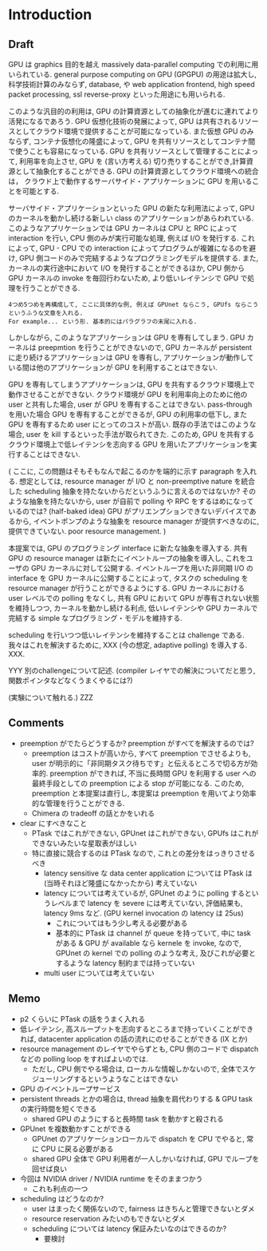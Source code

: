 # Introduction

## Draft

GPU は graphics 目的を越え massively data-parallel computing での利用に用いられている.
general purpose computing on GPU (GPGPU) の用途は拡大し,
科学技術計算のみならず, database, や web application frontend,
high speed packet processing, ssl reverse-proxy といった用途にも用いられる.

このような汎目的の利用は, GPU の計算資源としての抽象化が進むに連れてより活発になるであろう.
GPU 仮想化技術の発展によって, GPU は共有されるリソースとしてクラウド環境で提供することが可能になっている.
また仮想 GPU のみならず, コンテナ仮想化の隆盛によって,
GPU を共有リソースとしてコンテナ間で使うことも容易になっている.
GPU を共有リソースとして管理することによって, 利用率を向上させ,
GPU を (言い方考える) 切り売りすることができ,計算資源として抽象化することができる.
GPU の計算資源としてクラウド環境への統合は，
クラウド上で動作するサーバサイド・アプリケーションに GPU を用いることを可能とする.

サーバサイド・アプリケーションといった GPU の新たな利用法によって,
GPU のカーネルを動かし続ける新しい class のアプリケーションがあらわれている.
このようなアプリケーションでは GPU カーネルは CPU と RPC によって interaction を行い,
CPU 側のみが実行可能な処理, 例えば I/O を発行する.
これによって, GPU - CPU での interaction によってプログラムが複雑になるのを避け,
GPU 側コードのみで完結するようなプログラミングモデルを提供する.
また, カーネルの実行途中において I/O を発行することができるほか,
CPU 側から GPU カーネルの invoke を毎回行わないため,
より低いレイテンシで GPU で処理を行うことができる.

```
4つめ5つめを再構成して, ここに具体的な例, 例えば GPUnet ならこう, GPUfs ならこうというふうな文章を入れる.
For example... という形. 基本的にはパラグラフの末尾に入れる.
```

しかしながら, このようなアプリケーションは GPU を専有してしまう.
GPU カーネルは preepmtion を行うことができないので,
GPU カーネルが persistent に走り続けるアプリケーションは GPU を専有し,
アプリケーションが動作している間は他のアプリケーションが GPU を利用することはできない.

GPU を専有してしまうアプリケーションは, GPU を共有するクラウド環境上で動作させることができない.
クラウド環境が GPU を利用率向上のために他の user と共有した場合, user が GPU を専有することはできない.
pass-through を用いた場合 GPU を専有することができるが, GPU の利用率の低下し,
また GPU を専有するため user にとってのコストが高い.
既存の手法ではこのような場合, user を kill するといった手法が取られてきた.
このため, GPU を共有するクラウド環境上で低レイテンシを志向する GPU を用いたアプリケーションを実行することはできない.

(
    ここに, この問題はそもそもなんで起こるのかを端的に示す paragraph を入れる.
    想定としては, resource manager が I/O と non-preemptive nature を統合した
    scheduling 抽象を持たないからだというふうに言えるのではないか?
    そのような抽象を持たないから, user が自前で polling や RPC をするはめになっているのでは?
    (half-baked idea)
    GPU がプリエンプションできないデバイスであるから,
    イベントポンプのような抽象を resource manager が提供すべきなのに, 提供できていない.
    poor resource management.
)

本提案では, GPU のプログラミング interface に新たな抽象を導入する.
共有 GPU の resource manager は新たにイベントループの抽象を導入し,
これをユーザの GPU カーネルに対して公開する.
イベントループを用いた非同期 I/O の interface を GPU カーネルに公開することによって,
タスクの scheduling を resource manager が行うことができるようにする.
GPU カーネルにおける user レベルでの polling をなくし,
共有 GPU において GPU が専有されない状態を維持しつつ,
カーネルを動かし続ける利点,
低いレイテンシや GPU カーネルで完結する simple なプログラミング・モデルを維持する.

scheduling を行いつつ低いレイテンシを維持することは challenge である.
我々はこれを解決するために, XXX (今の想定, adaptive polling) を導入する.
XXX.

YYY 別のchallengeについて記述.
(compiler レイヤでの解決についてだと思う, 関数ポインタなどなくうまくやるには?)

(実験について触れる.)
ZZZ

## Comments

+ preemption がでたらどうするか? preemption がすべてを解決するのでは?
    + preemption はコストが高いから, すべて preemption でさせるよりも, user が明示的に「非同期タスク待ちです」と伝えるところで切る方が効率的. preemption ができれば, 不当に長時間 GPU を利用する user への最終手段としての preemption による stop が可能になる. このため, preemption と本提案は直行し, 本提案は preemption を用いてより効率的な管理を行うことができる.
    + Chimera の tradeoff の話とかをいれる
+ clear にすべきなこと
    + PTask ではこれができない, GPUnet はこれができない, GPUfs はこれができないみたいな星取表がほしい
    + 特に直接に競合するのは PTask なので, これとの差分をはっきりさせるべき
        + latency sensitive な data center application については PTask は(当時それほど隆盛になかったから) 考えていない
        + latency については考えているが, GPUnet のように polling するというレベルまで latency を severe には考えていない, 評価結果も, latency 9ms など. (GPU kernel invocation の latency は 25us)
            + これについてはもう少し考える必要がある
            + 基本的に PTask は channel が queue を持っていて, 中に task がある & GPU が available なら kernele を invoke, なので, GPUnet の kernel での polling のような考え, 及びこれが必要とするような latency 制約までは持っていない
        + multi user については考えていない

## Memo

+ p2 くらいに PTask の話をうまく入れる
+ 低レイテンシ, 高スループットを志向するところまで持っていくことができれば, datacenter application の話の流れにのせることができる (IX とか)
+ resource management のレイヤでやらずとも, CPU 側のコードで dispatch などの polling loop をすればよいのでは.
    + ただし, CPU 側でやる場合は, ローカルな情報しかないので, 全体でスケジューリングするというようなことはできない
+ GPU のイベントループサービス
+ persistent threads とかの場合は, thread 抽象を肩代わりする & GPU task の実行時間を短くできる
    + shared GPU のようにすると長時間 task を動かすと殺される
+ GPUnet を複数動かすことができる
    + GPUnet のアプリケーションローカルで dispatch を CPU でやると, 常に CPU に戻る必要がある
    + shared GPU 全体で GPU 利用者が一人しかいなければ, GPU でループを回せば良い
+ 今回は NVIDIA driver / NVIDIA runtime をそのままつかう
    + これも利点の一つ
+ scheduling はどうなのか?
    + user はまったく関係ないので, fairness はきちんと管理できないとダメ
    + resource reservation みたいのもできないとダメ
    + scheduling については latency 保証みたいなのはできるのか?
        + 要検討
